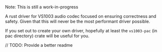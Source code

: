 Note: This is still a work-in-progress

A rust driver for VS1003 audio codec focused on ensuring correctness and safety. Given that this will never be the most performant driver possible.

If you set out to create your own driver, hopefully at least the `vs1003-pac` (in pac directory) crate will be useful for you.

// TODO: Provide a better readme
